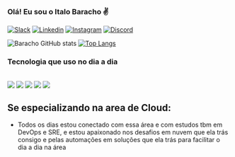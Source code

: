 ### Olá! Eu sou o Italo Baracho ✌️

[![Slack](https://img.shields.io/badge/Slack-4A154B?style=for-the-badge&logo=slack&logoColor=white)](estudante-etm9969.slack.com)
[![Linkedin](https://img.shields.io/badge/LinkedIn-0077B5?style=for-the-badge&logo=linkedin&logoColor=white)](https://www.linkedin.com/in/italobaracho/)
[![Instagram](	https://img.shields.io/badge/Instagram-E4405F?style=for-the-badge&logo=instagram&logoColor=white)](https://www.instagram.com/italobarachor/)
[![Discord](https://img.shields.io/badge/Discord-7289DA?style=for-the-badge&logo=discord&logoColor=white)](https://discord.com/channels/@me)

![Baracho GitHub stats](https://github-readme-stats.vercel.app/api?username=italobaracho&show_icons=true&theme=onedark)
[![Top Langs](https://github-readme-stats.vercel.app/api/top-langs/?username=italobaracho&layout=compact&theme=onedark)](https://github.com/italobaracho)


### Tecnologia que uso no dia a dia 

<div style="display: inline_block"><br/>
  <img align="center alt="shell" src="https://img.shields.io/badge/Powershell-2CA5E0?style=for-the-badge&logo=powershell&logoColor=white" /> 
  <img align="center alt="AWS" src="https://img.shields.io/badge/Amazon_AWS-FF9900?style=for-the-badge&logo=amazonaws&logoColor=white" />
  <img align="center alt="Azure" src="https://img.shields.io/badge/Microsoft_Azure-0089D6?style=for-the-badge&logo=microsoft-azure&logoColor=white" />
  <img align="center alt="Python" src="https://img.shields.io/badge/Python-14354C?style=for-the-badge&logo=python&logoColor=white" />
  <img align="center alt="JavaScript" src="https://img.shields.io/badge/JavaScript-F7DF1E?style=for-the-badge&logo=javascript&logoColor=black" />
</div>
                                                                                                                                              
## Se especializando na area de Cloud:
                                                                                                                                             
- Todos os dias estou conectado com essa área e com estudos tbm em DevOps e SRE, e estou apaixonado nos desafios em nuvem que ela trás consigo e pelas automações em soluções que ela trás para facilitar o dia a dia na área                                                                                                                                             
                                                                                                                                         

